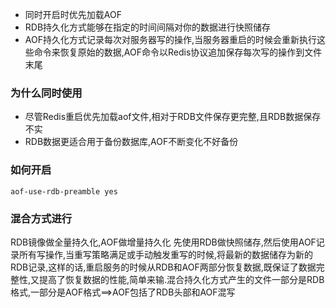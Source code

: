 + 同时开启时优先加载AOF
+ RDB持久化方式能够在指定的时间间隔对你的数据进行快照储存
+ AOF持久化方式记录每次对服务器写的操作,当服务器重启的时候会重新执行这些命令来恢复原始的数据,AOF命令以Redis协议追加保存每次写的操作到文件末尾
### 为什么同时使用
+ 尽管Redis重启优先加载aof文件,相对于RDB文件保存更完整,且RDB数据保存不实
+ RDB数据更适合用于备份数据库,AOF不断变化不好备份
### 如何开启
`aof-use-rdb-preamble yes`
### 混合方式进行
RDB镜像做全量持久化,AOF做增量持久化
先使用RDB做快照储存,然后使用AOF记录所有写操作,当重写策略满足或手动触发重写的时候,将最新的数据储存为新的RDB记录,这样的话,重启服务的时候从RDB和AOF两部分恢复数据,既保证了数据完整性,又提高了恢复数据的性能,简单来输.混合持久化方式产生的文件一部分是RDB格式,一部分是AOF格式==>AOF包括了RDB头部和AOF混写